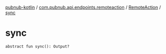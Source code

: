 [pubnub-kotlin](../../index.md) / [com.pubnub.api.endpoints.remoteaction](../index.md) / [RemoteAction](index.md) / [sync](./sync.md)

# sync

`abstract fun sync(): Output?`